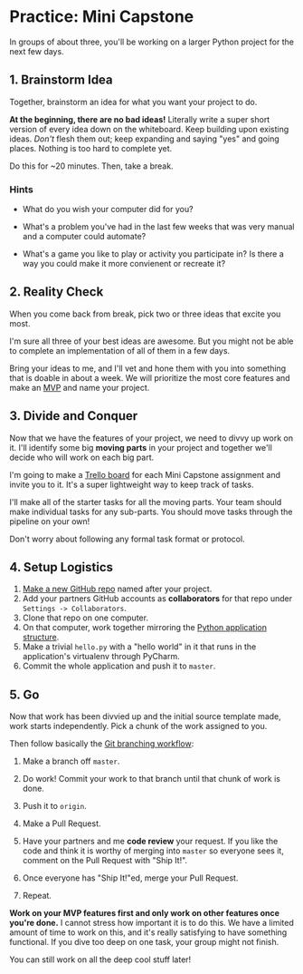 # Practice: Mini Capstone

In groups of about three, you'll be working on a larger Python project for the next few days.

## 1. Brainstorm Idea

Together, brainstorm an idea for what you want your project to do.

**At the beginning, there are no bad ideas!**
Literally write a super short version of every idea down on the whiteboard.
Keep building upon existing ideas.
_Don't_ flesh them out; keep expanding and saying "yes" and going places.
Nothing is too hard to complete yet.

Do this for ~20 minutes.
Then, take a break.

### Hints

*   What do you wish your computer did for you?

*   What's a problem you've had in the last few weeks that was very manual and a computer could automate?

*   What's a game you like to play or activity you participate in?
    Is there a way you could make it more convienent or recreate it?

## 2. Reality Check

When you come back from break, pick two or three ideas that excite you most.

I'm sure all three of your best ideas are awesome.
But you might not be able to complete an implementation of all of them in a few days.

Bring your ideas to me, and I'll vet and hone them with you into something that is doable in about a week.
We will prioritize the most core features and make an [MVP](/notes/capstone-mvp.md) and name your project.

## 3. Divide and Conquer

Now that we have the features of your project, we need to divvy up work on it.
I'll identify some big **moving parts** in your project and together we'll decide who will work on each big part.

I'm going to make a [Trello board](https://trello.com) for each Mini Capstone assignment and invite you to it.
It's a super lightweight way to keep track of tasks.

I'll make all of the starter tasks for all the moving parts.
Your team should make individual tasks for any sub-parts.
You should move tasks through the pipeline on your own!

Don't worry about following any formal task format or protocol.

## 4. Setup Logistics

1. [Make a new GitHub repo](https://github.com/new) named after your project.
1. Add your partners GitHub accounts as **collaborators** for that repo under `Settings -> Collaborators`.
1. Clone that repo on one computer.
1. On that computer, work together mirroring the [Python application structure](/notes/py-app-structure.md).
1. Make a trivial `hello.py` with a "hello world" in it that runs in the application's virtualenv through PyCharm.
1. Commit the whole application and push it to `master`.

## 5. Go

Now that work has been divvied up and the initial source template made, work starts independently.
Pick a chunk of the work assigned to you.

Then follow basically the [Git branching workflow](/notes/git-workflow-branching.md):

1.  Make a branch off `master`.

1.  Do work!
    Commit your work to that branch until that chunk of work is done.

1.  Push it to `origin`.

1.  Make a Pull Request.

1.  Have your partners and me **code review** your request.
    If you like the code and think it is worthy of merging into `master` so everyone sees it, comment on the Pull Request with "Ship It!".

1.  Once everyone has "Ship It!"ed, merge your Pull Request.

1.  Repeat.

**Work on your MVP features first and only work on other features once you're done.**
I cannot stress how important it is to do this.
We have a limited amount of time to work on this, and it's really satisfying to have something functional.
If you dive too deep on one task, your group might not finish.

You can still work on all the deep cool stuff later!
